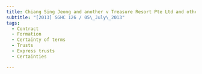 ```yaml
---
title: Chiang Sing Jeong and another v Treasure Resort Pte Ltd and others 
subtitle: "[2013] SGHC 126 / 05\_July\_2013"
tags:
  - Contract
  - Formation
  - Certainty of terms
  - Trusts
  - Express trusts
  - Certainties

---
```


